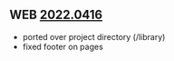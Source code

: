 ## WEB [2022.0416](https://github.com/plexiondev/grand-scheme-of-things/pull/2)

- ported over project directory (/library)
- fixed footer on pages